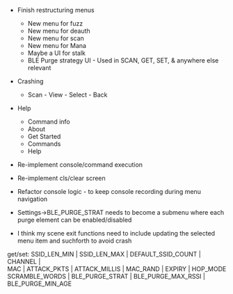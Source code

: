 * Finish restructuring menus
    * New menu for fuzz
    * New menu for deauth
    * New menu for scan
    * New menu for Mana
    * Maybe a UI for stalk
    * BLE Purge strategy UI - Used in SCAN, GET, SET, & anywhere else relevant
* Crashing
    * Scan - View - Select - Back
* Help
    * Command info
    * About
    * Get Started
    * Commands
    * Help
* Re-implement console/command execution
* Re-implement cls/clear screen
* Refactor console logic - to keep console recording during menu navigation

* Settings->BLE_PURGE_STRAT needs to become a submenu where each purge element can be enabled/disabled
* I think my scene exit functions need to include updating the selected menu item and suchforth to avoid crash

get/set:
SSID_LEN_MIN |
SSID_LEN_MAX |
DEFAULT_SSID_COUNT |
CHANNEL |                                                             
MAC |
ATTACK_PKTS |
ATTACK_MILLIS |
MAC_RAND |
EXPIRY |
HOP_MODE                                                         
SCRAMBLE_WORDS |
BLE_PURGE_STRAT |
BLE_PURGE_MAX_RSSI |
BLE_PURGE_MIN_AGE  
